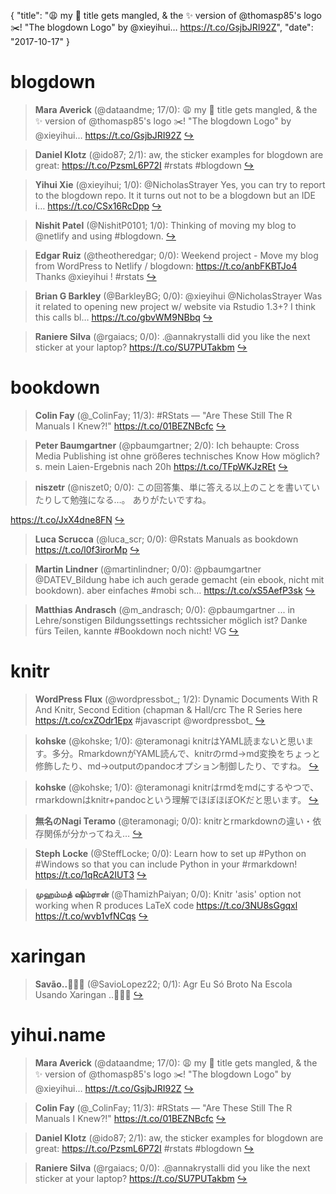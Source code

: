 {
  "title": "😩 my 📕 title gets mangled, &amp; the ✨ version of @thomasp85's logo ✂️! \"The blogdown Logo\" by @xieyihui… https://t.co/GsjbJRI92Z",
  "date": "2017-10-17"
}

# blogdown

> **Mara Averick** (@dataandme; 17/0): 😩 my 📕 title gets mangled, &amp; the ✨ version of @thomasp85's logo ✂️!
"The blogdown Logo" by @xieyihui… https://t.co/GsjbJRI92Z  [&#8618;](https://twitter.com/xieyihui/status/919913672780255232)

<!-- -->


> **Daniel Klotz** (@ido87; 2/1): aw, the sticker examples for blogdown are great: https://t.co/PzsmL6P72I #rstats #blogdown  [&#8618;](https://twitter.com/xieyihui/status/919905667162492929)

<!-- -->


> **Yihui Xie** (@xieyihui; 1/0): @NicholasStrayer Yes, you can try to report to the blogdown repo. It it turns out not to be a blogdown but an IDE i… https://t.co/CSx16RcDpp  [&#8618;](https://twitter.com/xieyihui/status/919927007512801280)

<!-- -->


> **Nishit Patel** (@NishitP0101; 1/0): Thinking of moving my blog to @netlify and using #blogdown.  [&#8618;](https://twitter.com/xieyihui/status/919743549134000128)

<!-- -->


> **Edgar Ruiz** (@theotheredgar; 0/0): Weekend project - Move my blog from WordPress to Netlify / blogdown: https://t.co/anbFKBTJo4  Thanks @xieyihui ! #rstats  [&#8618;](https://twitter.com/xieyihui/status/920054177123799040)

<!-- -->


> **Brian G Barkley** (@BarkleyBG; 0/0): @xieyihui @NicholasStrayer Was it related to opening new project w/ website via Rstudio 1.3+? I think this calls bl… https://t.co/gbvWM9NBbq  [&#8618;](https://twitter.com/xieyihui/status/919932124572024835)

<!-- -->


> **Raniere Silva** (@rgaiacs; 0/0): .@annakrystalli did you like the next sticker at your laptop?
https://t.co/SU7PUTakbm  [&#8618;](https://twitter.com/xieyihui/status/919844132931227649)

<!-- -->


# bookdown

> **Colin Fay** (@_ColinFay; 11/3): #RStats — "Are These Still The R Manuals I Knew?!" https://t.co/01BEZNBcfc  [&#8618;](https://twitter.com/xieyihui/status/919824025064534016)

<!-- -->


> **Peter Baumgartner** (@pbaumgartner; 2/0): Ich behaupte: Cross Media Publishing ist ohne größeres technisches Know How möglich? s. mein Laien-Ergebnis nach 20h https://t.co/TFpWKJzREt  [&#8618;](https://twitter.com/xieyihui/status/919935544146132994)

<!-- -->


> **niszetr** (@niszet0; 0/0): この回答集、単に答える以上のことを書いていたりして勉強になる…。
ありがたいですね。
>
https://t.co/JxX4dne8FN  [&#8618;](https://twitter.com/xieyihui/status/919926495262294016)

<!-- -->


> **Luca Scrucca** (@luca_scr; 0/0): @Rstats Manuals as bookdown https://t.co/l0f3irorMp  [&#8618;](https://twitter.com/xieyihui/status/919897917745516544)

<!-- -->


> **Martin Lindner** (@martinlindner; 0/0): @pbaumgartner @DATEV_Bildung habe ich auch gerade gemacht (ein ebook, nicht mit bookdown). aber einfaches #mobi sch… https://t.co/xS5AefP3sk  [&#8618;](https://twitter.com/xieyihui/status/919875992231038977)

<!-- -->


> **Matthias Andrasch** (@m_andrasch; 0/0): @pbaumgartner ... in Lehre/sonstigen Bildungssettings rechtssicher möglich ist? Danke fürs Teilen, kannte #Bookdown noch nicht! VG  [&#8618;](https://twitter.com/xieyihui/status/919802570570391553)

<!-- -->


# knitr

> **WordPress Flux** (@wordpressbot_; 1/2): Dynamic Documents With R And Knitr, Second Edition (chapman &amp; Hall/crc The R Series here  https://t.co/cxZOdr1Epx #javascript @wordpressbot_  [&#8618;](https://twitter.com/xieyihui/status/919835847045865472)

<!-- -->


> **kohske** (@kohske; 1/0): @teramonagi knitrはYAML読まないと思います。多分。RmarkdownがYAML読んで、knitrのrmd-&gt;md変換をちょっと修飾したり、md-&gt;outputのpandocオプション制御したり、ですね。  [&#8618;](https://twitter.com/xieyihui/status/919905063971078144)

<!-- -->


> **kohske** (@kohske; 1/0): @teramonagi knitrはrmdをmdにするやつで、rmarkdownはknitr+pandocという理解でほぼほぼOKだと思います。  [&#8618;](https://twitter.com/xieyihui/status/919903589346066440)

<!-- -->


> **無名のNagi Teramo** (@teramonagi; 0/0): knitrとrmarkdownの違い・依存関係が分かってねえ…  [&#8618;](https://twitter.com/xieyihui/status/919899675116814336)

<!-- -->


> **Steph Locke** (@SteffLocke; 0/0): Learn how to set up #Python on #Windows so that you can include Python in your #rmarkdown! https://t.co/1qRcA2IUT3  [&#8618;](https://twitter.com/xieyihui/status/919866554233303042)

<!-- -->


> **முஹம்மத் ஷிம்ரான்** (@ThamizhPaiyan; 0/0): Knitr 'asis' option not working when R produces LaTeX code https://t.co/3NU8sGgqxl https://t.co/wvb1vfNCqs  [&#8618;](https://twitter.com/xieyihui/status/919681229280210944)

<!-- -->


# xaringan

> **Savão..🌴😎🎈** (@SavioLopez22; 0/1): Agr Eu Só Broto Na Escola Usando Xaringan ..🍃🌴😎  [&#8618;](https://twitter.com/xieyihui/status/919930418308222976)

<!-- -->


# yihui.name

> **Mara Averick** (@dataandme; 17/0): 😩 my 📕 title gets mangled, &amp; the ✨ version of @thomasp85's logo ✂️!
"The blogdown Logo" by @xieyihui… https://t.co/GsjbJRI92Z  [&#8618;](https://twitter.com/xieyihui/status/919913672780255232)

<!-- -->


> **Colin Fay** (@_ColinFay; 11/3): #RStats — "Are These Still The R Manuals I Knew?!" https://t.co/01BEZNBcfc  [&#8618;](https://twitter.com/xieyihui/status/919824025064534016)

<!-- -->


> **Daniel Klotz** (@ido87; 2/1): aw, the sticker examples for blogdown are great: https://t.co/PzsmL6P72I #rstats #blogdown  [&#8618;](https://twitter.com/xieyihui/status/919905667162492929)

<!-- -->


> **Raniere Silva** (@rgaiacs; 0/0): .@annakrystalli did you like the next sticker at your laptop?
https://t.co/SU7PUTakbm  [&#8618;](https://twitter.com/xieyihui/status/919844132931227649)

<!-- -->


